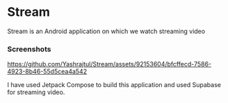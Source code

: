 # Stream
Stream is an Android application on which we watch streaming video


### Screenshots
https://github.com/Yashrajtul/Stream/assets/92153604/bfcffecd-7586-4923-8b46-55d5cea4a542

I have used Jetpack Compose to build this application and used Supabase for streaming video.


